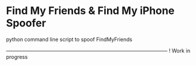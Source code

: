 # Find My Friends & Find My iPhone Spoofer
python command line script to spoof FindMyFriends


–––––––––––––––––––––––––––––––––––––––––––––––––––––––––––––––
! Work in progress
